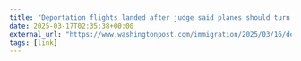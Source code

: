 ```yaml
---
title: "Deportation flights landed after judge said planes should turn around"
date: 2025-03-17T02:35:38+00:00
external_url: "https://www.washingtonpost.com/immigration/2025/03/16/deportation-flights-trump-el-salvador/"
tags: [link]
---
```


